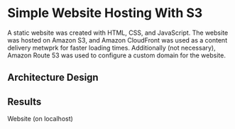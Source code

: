 # Simple Website Hosting With S3

A static website was created with HTML, CSS, and JavaScript.
The website was hosted on Amazon S3, and Amazon CloudFront was used as a content delivery metwprk for faster loading times.
Additionally (not necessary), Amazon Route 53 was used to configure a custom domain for the website.

## Architecture Design


## Results
Website (on localhost)
